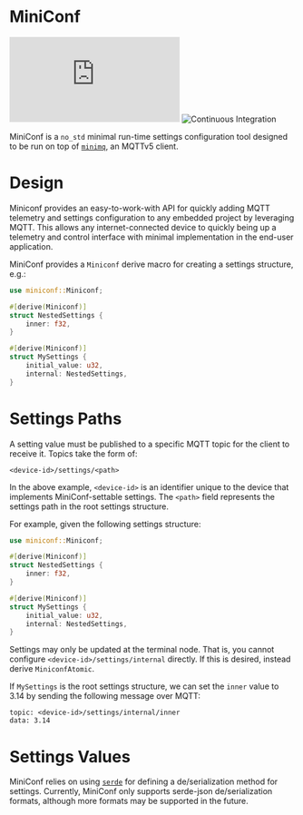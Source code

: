 # MiniConf

[![QUARTIQ Matrix Chat](https://img.shields.io/matrix/quartiq:matrix.org)](https://matrix.to/#/#quartiq:matrix.org)
![Continuous Integration](https://github.com/vertigo-designs/miniconf/workflows/Continuous%20Integration/badge.svg)

MiniConf is a `no_std` minimal run-time settings configuration tool designed to be run on top of
[`minimq`](https://github.com/quartiq/minimq), an MQTTv5 client.

# Design

Miniconf provides an easy-to-work-with API for quickly adding MQTT telemetry and settings
configuration to any embedded project by leveraging MQTT. This allows any internet-connected device
to quickly being up a telemetry and control interface with minimal implementation in the end-user
application.

MiniConf provides a `Miniconf` derive macro for creating a settings structure, e.g.:
```rust
use miniconf::Miniconf;

#[derive(Miniconf)]
struct NestedSettings {
    inner: f32,
}

#[derive(Miniconf)]
struct MySettings {
    initial_value: u32,
    internal: NestedSettings,
}
```

# Settings Paths

A setting value must be published to a specific MQTT topic for the client to receive it. Topics take
the form of:

```
<device-id>/settings/<path>
```

In the above example, `<device-id>` is an identifier unique to the device that implements
MiniConf-settable settings. The `<path>` field represents the settings path in the root settings
structure.

For example, given the following settings structure:
```rust
use miniconf::Miniconf;

#[derive(Miniconf)]
struct NestedSettings {
    inner: f32,
}

#[derive(Miniconf)]
struct MySettings {
    initial_value: u32,
    internal: NestedSettings,
}
```

Settings may only be updated at the terminal node. That is, you cannot configure
`<device-id>/settings/internal` directly. If this is desired, instead derive `MiniconfAtomic`.

If `MySettings` is the root settings structure, we can set the `inner` value to 3.14 by sending the
following message over MQTT:
```
topic: <device-id>/settings/internal/inner
data: 3.14
```

# Settings Values

MiniConf relies on using [`serde`](https://github.com/serde-rs/serde) for defining a
de/serialization method for settings. Currently, MiniConf only supports serde-json de/serialization
formats, although more formats may be supported in the future.
